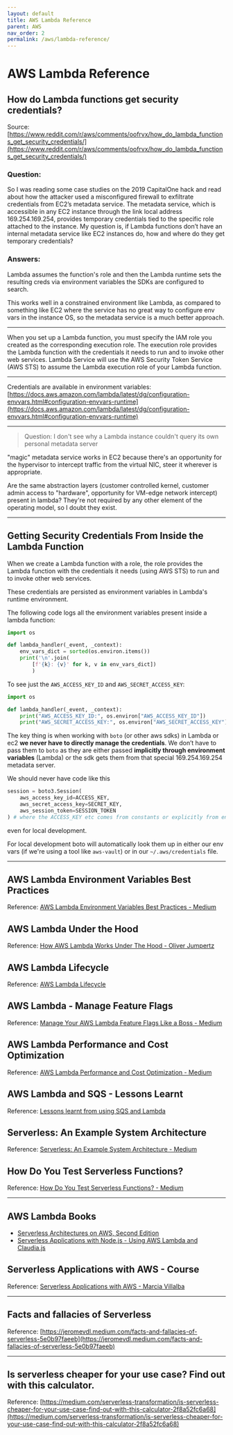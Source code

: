 ```yaml
---
layout: default
title: AWS Lambda Reference
parent: AWS
nav_order: 2
permalink: /aws/lambda-reference/
---
```


# AWS Lambda Reference

## How do Lambda functions get security credentials?

Source: [https://www.reddit.com/r/aws/comments/oofrvx/how_do_lambda_functions_get_security_credentials/](https://www.reddit.com/r/aws/comments/oofrvx/how_do_lambda_functions_get_security_credentials/)

### Question:

So I was reading some case studies on the 2019 CapitalOne hack and read about how the attacker used a misconfigured firewall to exfiltrate credentials from EC2’s metadata service. The metadata service, which is accessible in any EC2 instance through the link local address 169.254.169.254, provides temporary credentials tied to the specific role attached to the instance. My question is, if Lambda functions don’t have an internal metadata service like EC2 instances do, how and where do they get temporary credentials?

### Answers:

Lambda assumes the function's role and then the Lambda runtime sets the resulting creds via environment variables the SDKs are configured to search.

This works well in a constrained environment like Lambda, as compared to something like EC2 where the service has no great way to configure env vars in the instance OS, so the metadata service is a much better approach.

---------------------------------------------------------------------------------------------------

When you set up a Lambda function, you must specify the IAM role you created as the corresponding execution role. The execution role provides the Lambda function with the credentials it needs to run and to invoke other web services. Lambda Service will use the AWS Security Token Service (AWS STS) to assume the Lambda execution role of your Lambda function.

---------------------------------------------------------------------------------------------------

Credentials are available in environment variables: [https://docs.aws.amazon.com/lambda/latest/dg/configuration-envvars.html#configuration-envvars-runtime](https://docs.aws.amazon.com/lambda/latest/dg/configuration-envvars.html#configuration-envvars-runtime)

---------------------------------------------------------------------------------------------------

> Question: I don't see why a Lambda instance couldn't query its own personal metadata server

"magic" metadata service works in EC2 because there's an opportunity for the hypervisor to intercept traffic from the virtual NIC, steer it wherever is appropriate.

Are the same abstraction layers (customer controlled kernel, customer admin access to "hardware", opportunity for VM-edge network intercept) present in lambda? They're not required by any other element of the operating model, so I doubt they exist.

---------------------------------------------------------------------------------------------------


## Getting Security Credentials From Inside the Lambda Function

When we create a Lambda function with a role, the role provides the Lambda function with the credentials it needs (using AWS STS) to run and to invoke other web services.

These credentials are persisted as environment variables in Lambda's runtime environment.

The following code logs all the environment variables present inside a lambda function:
```Python
import os

def lambda_handler(_event, _context):
    env_vars_dict = sorted(os.environ.items())
    print('\n'.join(
        [f'{k}: {v}' for k, v in env_vars_dict])
        )
```

To see just the `AWS_ACCESS_KEY_ID` and `AWS_SECRET_ACCESS_KEY`:
```Python
import os

def lambda_handler(_event, _context):
    print("AWS_ACCESS_KEY_ID:", os.environ["AWS_ACCESS_KEY_ID"])
    print("AWS_SECRET_ACCESS_KEY:", os.environ["AWS_SECRET_ACCESS_KEY"])
```

The key thing is when working with `boto` (or other aws sdks) in Lambda or ec2 **we never have to directly manage the credentials**. We don’t have to pass them to `boto` as they are either passed **implicitly through environment variables** (Lambda) or the sdk gets them from that special 169.254.169.254 metadata server.

We should never have code like this
```Python
session = boto3.Session(
    aws_access_key_id=ACCESS_KEY,
    aws_secret_access_key=SECRET_KEY,
    aws_session_token=SESSION_TOKEN
) # where the ACCESS_KEY etc comes from constants or explicitly from env vars
```
even for local development.

For local development boto will automatically look them up in either our env vars (if we're using a tool like `aws-vault`) or in our `~/.aws/credentials` file.

----------------------------------------------------------------------------------------------------

## AWS Lambda Environment Variables Best Practices

Reference: [AWS Lambda Environment Variables Best Practices - Medium](https://isenberg-ran.medium.com/aws-lambda-environment-variables-best-practices-f760384c23ed)


## AWS Lambda Under the Hood

Reference: [How AWS Lambda Works Under The Hood - Oliver Jumpertz](https://blog.oliverjumpertz.dev/how-aws-lambda-works-under-the-hood)

## AWS Lambda Lifecycle

Reference: [AWS Lambda Lifecycle](https://medium.com/trackit/aws-lambda-lifecycle-8e8e510d9989)

## AWS Lambda - Manage Feature Flags

Reference: [Manage Your AWS Lambda Feature Flags Like a Boss - Medium](https://isenberg-ran.medium.com/manage-your-aws-lambda-feature-flags-like-a-boss-cd29d6b49751)


## AWS Lambda Performance and Cost Optimization

Reference: [AWS Lambda Performance and Cost Optimization - Medium](https://ramchandra-vadranam.medium.com/following-are-key-factors-affecting-the-performance-of-serverless-applications-8582b0a33e21)

## AWS Lambda and SQS - Lessons Learnt

Reference: [Lessons learnt from using SQS and Lambda](https://medium.com/@devatharaviteja/lessons-learnt-from-using-sqs-and-lambda-f37e23b4a47e)

## Serverless: An Example System Architecture

Reference: [Serverless: An Example System Architecture - Medium](https://medium.com/@jgilbert001/serverless-an-example-system-architecture-23aed85fd504)

## How Do You Test Serverless Functions?

Reference: [How Do You Test Serverless Functions? - Medium](https://medium.com/@jgilbert001/how-do-you-test-serverless-functions-3403fdca3071)

----------------------------------------------------------------------------------------------------

## AWS Lambda Books

- [Serverless Architectures on AWS, Second Edition](https://www.manning.com/books/serverless-architectures-on-aws-second-edition)
- [Serverless Applications with Node.js  - Using AWS Lambda and Claudia.js](https://www.manning.com/books/serverless-applications-with-node-js)

## Serverless Applications with AWS - Course

Reference: [Serverless Applications with AWS - Marcia Villalba](https://www.manning.com/livevideo/serverless-applications-with-AWS)

----------------------------------------------------------------------------------------------------

## Facts and fallacies of Serverless

Reference: [https://jeromevdl.medium.com/facts-and-fallacies-of-serverless-5e0b97faeeb](https://jeromevdl.medium.com/facts-and-fallacies-of-serverless-5e0b97faeeb)

----------------------------------------------------------------------------------------------------

## Is serverless cheaper for your use case? Find out with this calculator.

Reference: [https://medium.com/serverless-transformation/is-serverless-cheaper-for-your-use-case-find-out-with-this-calculator-2f8a52fc6a68](https://medium.com/serverless-transformation/is-serverless-cheaper-for-your-use-case-find-out-with-this-calculator-2f8a52fc6a68)
